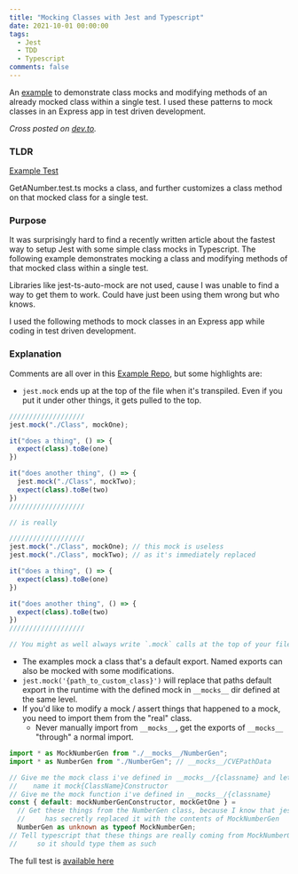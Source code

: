 ```yaml
---
title: "Mocking Classes with Jest and Typescript"
date: 2021-10-01 00:00:00
tags:
  - Jest
  - TDD
  - Typescript
comments: false
---
```


An [example](https://github.com/bmitchinson/ts-node-starter/blob/main/src/GetANumber.test.ts) to
demonstrate class mocks and modifying methods of an already mocked class
within a single test. I used these patterns to mock classes in an Express
app in test driven development.

<!-- excerpt -->

_Cross posted on [dev.to](https://dev.to/bmitchinson/mocking-classes-in-jest-typescript-2pc)._

### TLDR

[Example Test](https://github.com/bmitchinson/ts-node-starter/blob/main/src/GetANumber.test.ts)

GetANumber.test.ts mocks a class, and further customizes a class method on that
mocked class for a single test.

### Purpose

It was surprisingly hard to find a recently written article about the
fastest way to setup Jest with some simple class mocks in Typescript. The
following example demonstrates mocking a class and modifying
methods of that mocked class within a single test.

Libraries like jest-ts-auto-mock are not used, cause I was unable to find a way
to get them to work. Could have just been using them wrong but who knows.

I used the following methods to mock classes in an Express app while coding in
test driven development.

### Explanation

Comments are all over in this [Example Repo](https://github.com/bmitchinson/ts-node-starter),
but some highlights are:

- `jest.mock` ends up at the top of the file when it's transpiled.
  Even if you put it under other things, it gets pulled to the top.

```typescript
///////////////////
jest.mock("./Class", mockOne);

it("does a thing", () => {
  expect(class).toBe(one)
})

it("does another thing", () => {
  jest.mock("./Class", mockTwo);
  expect(class).toBe(two)
})
///////////////////

// is really

///////////////////
jest.mock("./Class", mockOne); // this mock is useless
jest.mock("./Class", mockTwo); // as it's immediately replaced

it("does a thing", () => {
  expect(class).toBe(one)
})

it("does another thing", () => {
  expect(class).toBe(two)
})
///////////////////

// You might as well always write `.mock` calls at the top of your file.
```

- The examples mock a class that's a default export. Named exports can also
  be mocked with some modifications.
- `jest.mock('{path_to_custom_class}')` will replace that paths default export
  in the runtime with the defined mock in `__mocks__` dir defined at the same
  level.
- If you'd like to modify a mock / assert things that happened to a mock, you need to import them from the "real" class.
  - Never manually import from `__mocks__`, get the exports of `__mocks__` "through" a normal import.

```typescript
import * as MockNumberGen from "./__mocks__/NumberGen";
import * as NumberGen from "./NumberGen"; // __mocks__/CVEPathData

// Give me the mock class i've defined in __mocks__/{classname} and let me
//    name it mock{ClassName}Constructor
// Give me the mock function i've defined in __mocks__/{classname}
const { default: mockNumberGenConstructor, mockGetOne } =
  // Get these things from the NumberGen class, because I know that jest
  //     has secretly replaced it with the contents of MockNumberGen
  NumberGen as unknown as typeof MockNumberGen;
// Tell typescript that these things are really coming from MockNumberGen,
//     so it should type them as such
```

The full test is [available here](https://github.com/bmitchinson/ts-node-starter/blob/main/src/GetANumber.test.ts)
